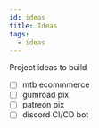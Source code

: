 ```yaml
---
id: ideas
title: Ideas
tags:
  - ideas
---
```


Project ideas to build

- [ ] mtb ecommmerce
- [ ] gumroad pix
- [ ] patreon pix
- [ ] discord CI/CD bot